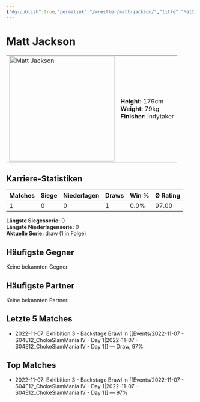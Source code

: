 ```yaml
---
{"dg-publish":true,"permalink":"/wrestler/matt-jackson/","title":"Matt Jackson","tags":["wrestler"],"noteIcon":""}
---
```



# Matt Jackson

<table>
        <tr>
        <td><img src="https://github.com/CptSpaulding1980/choke-slam-wrestling/releases/download/images/Matt_Jackson.png" width="280" alt="Matt Jackson"></td>
        <td>
        <b>Height:</b> 179cm<br>
        <b>Weight:</b> 79kg<br>
        <b>Finisher:</b> Indytaker<br>
        </td>
        </tr>
        </table>
        

## Karriere-Statistiken

| Matches | Siege | Niederlagen | Draws | Win % | Ø Rating |
|---------|-------|-------------|-------|-------|-----------|
| 1 | 0 | 0 | 1 | 0.0% | 97.00 |

**Längste Siegesserie:** 0<br>**Längste Niederlagenserie:** 0<br>**Aktuelle Serie:** draw (1 in Folge)


## Häufigste Gegner
Keine bekannten Gegner.

## Häufigste Partner
Keine bekannten Partner.

## Letzte 5 Matches
- 2022-11-07: Exhibition 3 - Backstage Brawl in [[Events/2022-11-07 - S04E12_ChokeSlamMania IV - Day 1\|2022-11-07 - S04E12_ChokeSlamMania IV - Day 1]] — Draw, 97%

## Top Matches
- 2022-11-07: Exhibition 3 - Backstage Brawl in [[Events/2022-11-07 - S04E12_ChokeSlamMania IV - Day 1\|2022-11-07 - S04E12_ChokeSlamMania IV - Day 1]] — 97%
